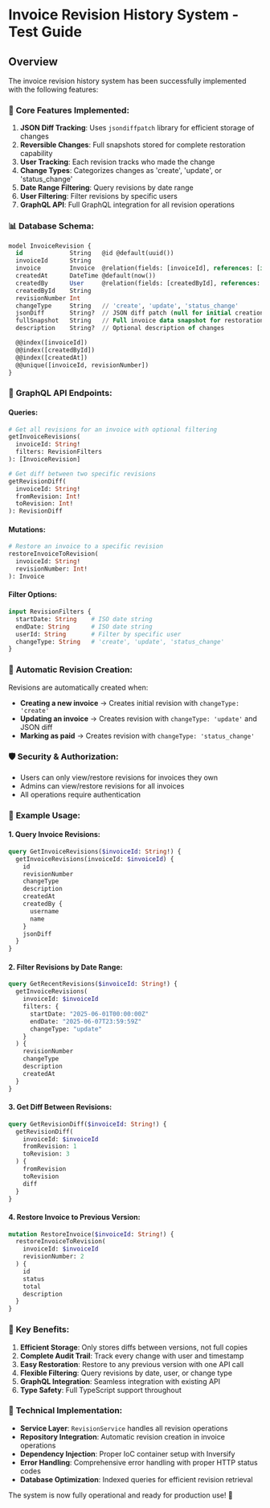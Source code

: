 # Invoice Revision History System - Test Guide

## Overview
The invoice revision history system has been successfully implemented with the following features:

### 🔧 **Core Features Implemented:**

1. **JSON Diff Tracking**: Uses `jsondiffpatch` library for efficient storage of changes
2. **Reversible Changes**: Full snapshots stored for complete restoration capability
3. **User Tracking**: Each revision tracks who made the change
4. **Change Types**: Categorizes changes as 'create', 'update', or 'status_change'
5. **Date Range Filtering**: Query revisions by date range
6. **User Filtering**: Filter revisions by specific users
7. **GraphQL API**: Full GraphQL integration for all revision operations

### 📊 **Database Schema:**
```sql
model InvoiceRevision {
  id             String   @id @default(uuid())
  invoiceId      String
  invoice        Invoice  @relation(fields: [invoiceId], references: [id], onDelete: Cascade)
  createdAt      DateTime @default(now())
  createdBy      User     @relation(fields: [createdById], references: [id], onDelete: Cascade)
  createdById    String
  revisionNumber Int
  changeType     String   // 'create', 'update', 'status_change'
  jsonDiff       String?  // JSON diff patch (null for initial creation)
  fullSnapshot   String   // Full invoice data snapshot for restoration
  description    String?  // Optional description of changes

  @@index([invoiceId])
  @@index([createdById])
  @@index([createdAt])
  @@unique([invoiceId, revisionNumber])
}
```

### 🚀 **GraphQL API Endpoints:**

#### **Queries:**
```graphql
# Get all revisions for an invoice with optional filtering
getInvoiceRevisions(
  invoiceId: String!
  filters: RevisionFilters
): [InvoiceRevision]

# Get diff between two specific revisions
getRevisionDiff(
  invoiceId: String!
  fromRevision: Int!
  toRevision: Int!
): RevisionDiff
```

#### **Mutations:**
```graphql
# Restore an invoice to a specific revision
restoreInvoiceToRevision(
  invoiceId: String!
  revisionNumber: Int!
): Invoice
```

#### **Filter Options:**
```graphql
input RevisionFilters {
  startDate: String    # ISO date string
  endDate: String      # ISO date string
  userId: String       # Filter by specific user
  changeType: String   # 'create', 'update', 'status_change'
}
```

### 🔄 **Automatic Revision Creation:**
Revisions are automatically created when:
- **Creating a new invoice** → Creates initial revision with `changeType: 'create'`
- **Updating an invoice** → Creates revision with `changeType: 'update'` and JSON diff
- **Marking as paid** → Creates revision with `changeType: 'status_change'`

### 🛡️ **Security & Authorization:**
- Users can only view/restore revisions for invoices they own
- Admins can view/restore revisions for all invoices
- All operations require authentication

### 📝 **Example Usage:**

#### **1. Query Invoice Revisions:**
```graphql
query GetInvoiceRevisions($invoiceId: String!) {
  getInvoiceRevisions(invoiceId: $invoiceId) {
    id
    revisionNumber
    changeType
    description
    createdAt
    createdBy {
      username
      name
    }
    jsonDiff
  }
}
```

#### **2. Filter Revisions by Date Range:**
```graphql
query GetRecentRevisions($invoiceId: String!) {
  getInvoiceRevisions(
    invoiceId: $invoiceId
    filters: {
      startDate: "2025-06-01T00:00:00Z"
      endDate: "2025-06-07T23:59:59Z"
      changeType: "update"
    }
  ) {
    revisionNumber
    changeType
    description
    createdAt
  }
}
```

#### **3. Get Diff Between Revisions:**
```graphql
query GetRevisionDiff($invoiceId: String!) {
  getRevisionDiff(
    invoiceId: $invoiceId
    fromRevision: 1
    toRevision: 3
  ) {
    fromRevision
    toRevision
    diff
  }
}
```

#### **4. Restore Invoice to Previous Version:**
```graphql
mutation RestoreInvoice($invoiceId: String!) {
  restoreInvoiceToRevision(
    invoiceId: $invoiceId
    revisionNumber: 2
  ) {
    id
    status
    total
    description
  }
}
```

### 🎯 **Key Benefits:**

1. **Efficient Storage**: Only stores diffs between versions, not full copies
2. **Complete Audit Trail**: Track every change with user and timestamp
3. **Easy Restoration**: Restore to any previous version with one API call
4. **Flexible Filtering**: Query revisions by date, user, or change type
5. **GraphQL Integration**: Seamless integration with existing API
6. **Type Safety**: Full TypeScript support throughout

### 🔧 **Technical Implementation:**

- **Service Layer**: `RevisionService` handles all revision operations
- **Repository Integration**: Automatic revision creation in invoice operations
- **Dependency Injection**: Proper IoC container setup with Inversify
- **Error Handling**: Comprehensive error handling with proper HTTP status codes
- **Database Optimization**: Indexed queries for efficient revision retrieval

The system is now fully operational and ready for production use! 🎉
